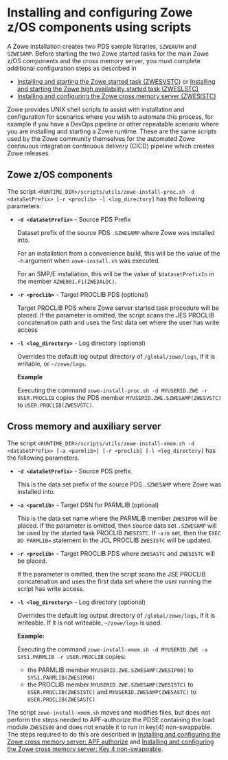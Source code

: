 # Installing and configuring Zowe z/OS components using scripts

A Zowe installation creates two PDS sample libraries, `SZWEAUTH` and `SZWESAMP`. Before starting the two Zowe started tasks for the main Zowe z/OS components and the cross memory server, you must complete additional configuration steps as described in
  - [Installing and starting the Zowe started task (ZWESVSTC)](configure-zowe-server.md) or [Installing and starting the Zowe high availability started task (ZWESLSTC)](configure-zowe-ha-server.md)
  - [Installing and configuring the Zowe cross memory server (ZWESISTC)](configure-xmem-server.md)

Zowe provides UNIX shell scripts to assist with installation and configuration for scenarios where you wish to automate this process, for example if you have a DevOps pipeline or other repeatable scenario where you are installing and starting a Zowe runtime. These are the same scripts used by the Zowe community themselves for the automated Zowe continuous integration continuous delivery (CICD) pipeline which creates Zowe releases.

## Zowe z/OS components

The script `<RUNTIME_DIR>/scripts/utils/zowe-install-proc.sh -d <dataSetPrefix> [-r <proclib> -l <log_directory]` has the following parameters:

- **`-d <dataSetPrefix>`** - Source PDS Prefix

   Dataset prefix of the source PDS `.SZWESAMP` where Zowe was installed into.  

   For an installation from a convenience build, this will be the value of the `-h` argument when `zowe-install.sh` was executed.

   For an SMP/E installation, this will be the value of `$datasetPrefixIn` in the member `AZWE001.F1(ZWE3ALOC)`.

- **`-r <proclib>`** - Target PROCLIB PDS (optional)
   
   Target PROCLIB PDS where Zowe server started task procedure will be placed. If the parameter is omitted, the script scans the JES PROCLIB concatenation path and uses the first data set where the user has write access

- **`-l <log_directory>`** - Log directory (optional)

   Overrides the default log output directory of `/global/zowe/logs`, if it is writable, or `~/zowe/logs`.
   
   **Example**

   Executing the command `zowe-install-proc.sh -d MYUSERID.ZWE -r USER.PROCLIB` copies the PDS member `MYUSERID.ZWE.SZWESAMP(ZWESVSTC)` to `USER.PROCLIB(ZWESVSTC)`.


## Cross memory and auxiliary server 

The script `<RUNTIME_DIR>/scripts/utils/zowe-install-xmem.sh -d <dataSetPrefix> [-a <parmlib>] [-r <proclib] [-l <log_directory]` has the following parameters.

- **`-d <dataSetPrefix>`** - Source PDS prefix.
  
  This is the data set prefix of the source PDS `.SZWESAMP` where Zowe was installed into.   

- **`-a <parmlib>`** - Target DSN for PARMLIB (optional)

  This is the data set name where the PARMLIB member `ZWESIP00` will be placed. If the parameter is omitted, then source data set `.SZWESAMP` will be used by the started task PROCLIB `ZWESISTC`.  If `-a` is set, then the `EXEC DD PARMLIB=` statement in the JCL PROCLIB `ZWESISTC` will be updated.  

- **`-r <proclib>`** - Target PROCLIB PDS where `ZWESASTC` and `ZWESISTC` will be placed. 

  If the parameter is omitted, then the script scans the JSE PROCLIB concatenation and uses the first data set where the user running the script has write access.  

- **`-l <log_directory>`** - Log directory (optional)

  Overrides the default log output directory of `/global/zowe/logs`, if it is writeable.  If it is not writeable, `~/zowe/logs` is used.  

  **Example:**

  Executing the command `zowe-install-xmem.sh -d MYUSERID.ZWE -a SYS1.PARMLIB -r USER.PROCLIB` copies:

  - the PARMLIB member `MYUSERID.ZWE.SZWESAMP(ZWESIP00)` to `SYS1.PARMLIB(ZWESIP00)`
  - the PROCLIB member `MYUSERID.ZWE.SZWESAMP(ZWESISTC)` to `USER.PROCLIB(ZWESISTC)` and `MYUSERID.ZWESAMP(ZWESASTC)` to `USER.PROCLIB(ZWESASTC)`

The script `zowe-install-xmem.sh` moves and modifies files, but does not perform the steps needed to APF-authorize the PDSE containing the load module `ZWESIS00` and does not enable it to run in key(4) non-swappable.  The steps required to do this are described in [Installing and configuring the Zowe cross memory server: APF authorize](configure-xmem-server.md#apf-authorize) and [Installing and configuring the Zowe cross memory server: Key 4 non-swappable](configure-xmem-server.md#key-4-non-swappable).

